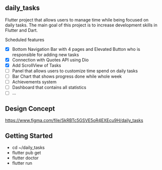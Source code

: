 ## daily_tasks

Flutter project that allows users to manage time while being focused on daily tasks.
The main goal of this project is to increase development skills in Flutter and Dart.

Scheduled features
- [x] Bottom Navigation Bar with 4 pages and Elevated Button who is responsible for adding new tasks
- [x] Connection with Quotes API using Dio
- [x] Add ScrollView of Tasks
- [ ] Panel that allows users to customize time spend on daily tasks
- [ ] Bar Chart that shows progress done while whole week
- [ ] Achievements system
- [ ] Dashboard that contains all statistics
- [ ] ...

## Design Concept
https://www.figma.com/file/SkRBTc5GSVE5oR4EXEcu9H/daily_tasks

## Getting Started
- cd ~/daily_tasks
- flutter pub get
- flutter doctor
- flutter run


